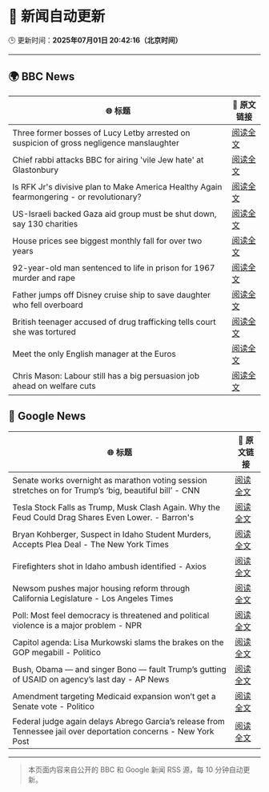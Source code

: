 # 🧠 新闻自动更新

🕒 更新时间：**2025年07月01日 20:42:16（北京时间）**

---

## 🌍 BBC News

| 🌐 标题 | 🔗 原文链接 |
|--------|-------------|
| Three former bosses of Lucy Letby arrested on suspicion of gross negligence manslaughter | [阅读全文](https://www.bbc.com/news/articles/c62ddkde7y5o) |
| Chief rabbi attacks BBC for airing 'vile Jew hate' at Glastonbury | [阅读全文](https://www.bbc.com/news/articles/c70rrld1nlpo) |
| Is RFK Jr's divisive plan to Make America Healthy Again fearmongering - or revolutionary? | [阅读全文](https://www.bbc.com/news/articles/ceq7jx3dlj9o) |
| US-Israeli backed Gaza aid group must be shut down, say 130 charities | [阅读全文](https://www.bbc.com/news/articles/cn5kk1w00xyo) |
| House prices see biggest monthly fall for over two years | [阅读全文](https://www.bbc.com/news/articles/c9dggnl4391o) |
| 92-year-old man sentenced to life in prison for 1967 murder and rape | [阅读全文](https://www.bbc.com/news/articles/c24vvdp371jo) |
| Father jumps off Disney cruise ship to save daughter who fell overboard | [阅读全文](https://www.bbc.com/news/articles/c6288v6j4y0o) |
| British teenager accused of drug trafficking tells court she was tortured | [阅读全文](https://www.bbc.com/news/articles/c3ennx3q9qqo) |
| Meet the only English manager at the Euros | [阅读全文](https://www.bbc.com/sport/football/articles/cn0zwrzyzn0o) |
| Chris Mason: Labour still has a big persuasion job ahead on welfare cuts | [阅读全文](https://www.bbc.com/news/articles/czjkkmdv33mo) |

## 📰 Google News

| 🌐 标题 | 🔗 原文链接 |
|--------|-------------|
| Senate works overnight as marathon voting session stretches on for Trump’s ‘big, beautiful bill’ - CNN | [阅读全文](https://news.google.com/rss/articles/CBMifkFVX3lxTE5ycHdjczdMSEN2YjBpTVd4MFE0b3FkcXhrZ0REN3hHRGVIWm5pamtXLXotcEZCcjlhOW9PdzdiMFdQS2xuUTFBOGM5V0Y3cWtWZjZaVE1HNmVUSjFmOTRGbEQ4ajRxcWdpcEZuTjRJY3Y5aTg4ajBra1N3YW9PZ9IBgwFBVV95cUxPU3B1RlJ2b0lTdURaSThYdDFEVGpxRWpJOHZaLUJYRFVYem14UTZDSHEtb3laTFcyQmhnemRGb1plNXM4cHpTZjlpRFNuU1dXV2ZiY0NDejViWldrTU9NbFY0RDJDQ28xY3B3MG1yRnVnWmhmSHhEMm0wSnplSnVFZmRvVQ?oc=5) |
| Tesla Stock Falls as Trump, Musk Clash Again. Why the Feud Could Drag Shares Even Lower. - Barron's | [阅读全文](https://news.google.com/rss/articles/CBMie0FVX3lxTE1Fam8wd0EzS3B4VlJhbzNfY1FyMFgzc2JWTmp6MEd5aWVoeVJoZk5rNHdpaXYxVTFGcjh2Z0EwVTFWdDVDa0Z0LVRHTm81cDFEMU5KajVDcW5kRzFnX3otT1pST3czVjZlOV9fTjRROHI1TkIyYkg0Z2Jybw?oc=5) |
| Bryan Kohberger, Suspect in Idaho Student Murders, Accepts Plea Deal - The New York Times | [阅读全文](https://news.google.com/rss/articles/CBMigwFBVV95cUxOenlUdkVrTkR0WnpMUXNrTTJTYXVoTVQ1cGN1LUJZQU1GWnR6NHNsQjIyMTZUWGlHMjRQRHcwVktLVG55cVpYdmlMSlN2S1FLRFhONnFnLUQ0Snh4TjB3QTQ2VG5OdlliN1ZmX1JDQVkwWVNtZEg4XzlkNEJKX252NWEzWQ?oc=5) |
| Firefighters shot in Idaho ambush identified - Axios | [阅读全文](https://news.google.com/rss/articles/CBMihAFBVV95cUxQeTRqLW85SDd3LXlXTTZvWHpIZXZ6RkR3aU5rd2FlTndzUzNJY0NncHF4Y3RJckFoalF3Ulc4eUNJeEFHdTQzQWl3c2FvMTVlRW4wLXk2WC04S1RWbmJRbVk4LUI2YVhjLVEwYUpMeTJtLVNqeE14THJtRGo3TEJxeC1EWUk?oc=5) |
| Newsom pushes major housing reform through California Legislature - Los Angeles Times | [阅读全文](https://news.google.com/rss/articles/CBMiuAFBVV95cUxPUDBYaVpJYVlHUXowalo2UlNEbnMwWVJxSHBxVDh6X0dhLThrUWktR0VFUDdpeFVWcjBTS1B5NERnbWpJblFpRWRHeHZEdVZMbHNwUVhaRU5YdFFYWjB3ajdRWkhHVm5NTVRuN3lLZWtZbTBMb29WdHZiQWo0eTFyaUVNamMtTFZLTWUzWkFCT2dBenZDTEJZQnhBOTlqWW9ndUk5TjI2UWdHYkUwc0FlSkpEQ0xxUnY4?oc=5) |
| Poll: Most feel democracy is threatened and political violence is a major problem - NPR | [阅读全文](https://news.google.com/rss/articles/CBMigwFBVV95cUxPZHFYSVBERG5ZV01uN1lSeVhlZGJKdW5HVFZZRjZ3Y0hBbGk4aGtQTk1hbVMzUk9Yb1dRb3k1WmNVXy1aSmVfZTZFS0lzYTcyS3NNaldTZEtVZnlwZGNLUWNueGpteV81ZDJTU00wd3FVcWVDTGNWUnBOY1hGSnFfWVMtZw?oc=5) |
| Capitol agenda: Lisa Murkowski slams the brakes on the GOP megabill - Politico | [阅读全文](https://news.google.com/rss/articles/CBMipwFBVV95cUxNSXFhcWtQNXVoSnNxcVUxSl9VTFAtMEVkQVNGakpqYl9BdHU3SVVETnJTRHVuVTFyVXE3cERsaGFWSUlJTk9oWXRTLTkxbXZGQ2ZsSUR0QXM4S1paMkdVWDNGZjFyYmJNUllkMGZfRTF1QlVWUTJGMkJPZ2VSYWJ4Mmx3WFVmX0pRcWdJNktnS2RkMW5vb3A1UzJoa0FpUzRtVENXckdqcw?oc=5) |
| Bush, Obama — and singer Bono — fault Trump’s gutting of USAID on agency’s last day - AP News | [阅读全文](https://news.google.com/rss/articles/CBMikAFBVV95cUxPOExpZW5Zel9SckhmTGVLZkV0VGVxdktSX2JjeVc0N0tYcUhfVy1QNDRNRWlkcmNEb3FTdmVQUjBwVlExQWlhOUVsbnVYN2xPM1VQVE5KR01mR0UtTUoyTy1JcjFmM0gtWlNSNnl2Q1JVZENQdHVvZHJRN0xva3JrM3g2ek5qSUhXcXVaNnFJaW8?oc=5) |
| Amendment targeting Medicaid expansion won’t get a Senate vote - Politico | [阅读全文](https://news.google.com/rss/articles/CBMipgFBVV95cUxQb2RtX3d3d2w3Ym1RUnplWmJ5T1EtdHpBVm9zck1YellvN0Z0cGdSNV93OGk3RXIyMlFRTERFTDE1T3oxYV9jSU55NDFpZnZEOTd1OS1aZFF3OFhocUlDQzlVYktCRktxcE5FNFFKMzlDRk1KNDViUFBPYTdORFlZTW5IMjVBNUNaMUNxbUxfUkRoTnpTUzVaR0RsSWs2OWRuMDdmczBn?oc=5) |
| Federal judge again delays Abrego Garcia’s release from Tennessee jail over deportation concerns - New York Post | [阅读全文](https://news.google.com/rss/articles/CBMixAFBVV95cUxOWk51ZVlXVG9Gd2xNU0I2X1JrRGQyMXdPUDNnTkpQU015VTF3d0hGODJYYnVtNEI5UjBDSGpLQzVBbE5NRXMxb0IxaXhPMV9fWmZJMFhfSVA3TlZYOGl2N0hxM0FkTkdJQ000U3FTRlNndHg3eTN6SE5VQi1pWUZWcUluNnI0V0RPUjhkVW5UTjBBcmhkY1k2MXpmOHRVR0RtdVhtcG1QX2x5VlBjck1zalZHbzNTZGNsVXFmMVlvUWppcVQ3?oc=5) |

---
> 本页面内容来自公开的 BBC 和 Google 新闻 RSS 源，每 10 分钟自动更新。